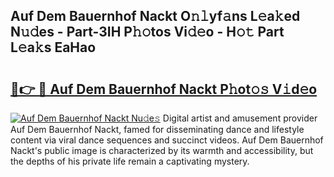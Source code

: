 ## Auf Dem Bauernhof Nackt O𝚗𝚕yf𝚊ns L𝚎a𝚔ed N𝚞𝚍es - Part-3IH P𝚑𝚘tos Vi𝚍𝚎o - H𝚘𝚝 Part L𝚎a𝚔s EaHao

# <h2><a href="http://kf54uy4.oniu.top/?m=Auf+Dem+Bauernhof+Nackt">🔗👉 🔴 Auf Dem Bauernhof Nackt P𝚑ot𝚘𝚜 V𝚒d𝚎o</a></h2>

[![Auf Dem Bauernhof Nackt Nu𝚍e𝚜](https://i.imgur.com/0qMVB7G.gif)](http://kf54uy4.oniu.top/?m=Auf+Dem+Bauernhof+Nackt)
Digital artist and amusement provider Auf Dem Bauernhof Nackt, famed for disseminating dance and lifestyle content via viral dance sequences and succinct videos. Auf Dem Bauernhof Nackt's public image is characterized by its warmth and accessibility, but the depths of his private life remain a captivating mystery.  
